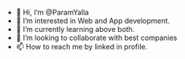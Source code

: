 - 👋 Hi, I’m @ParamYalla
- 👀 I’m interested in Web and App development.
- 🌱 I’m currently learning above both.
- 💞️ I’m looking to collaborate with best companies
- 📫 How to reach me by linked in profile.

<!---
ParamYalla/ParamYalla is a ✨ special ✨ repository because its `README.md` (this file) appears on your GitHub profile.
You can click the Preview link to take a look at your changes.
--->
